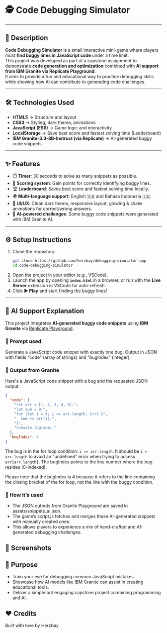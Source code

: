 # 🕵️ Code Debugging Simulator

---

## 📖 Description
**Code Debugging Simulator** is a small interactive mini-game where players must **find buggy lines in JavaScript code** under a time limit.  
This project was developed as part of a capstone assignment to demonstrate **code generation and optimization** combined with **AI support from IBM Granite via Replicate Playground**.  
It aims to provide a fun and educational way to practice debugging skills while showing how AI can contribute to generating code challenges.

---

## 🛠️ Technologies Used
- **HTML5** → Structure and layout  
- **CSS3** → Styling, dark theme, animations  
- **JavaScript (ES6)** → Game logic and interactivity  
- **LocalStorage** → Save best score and fastest solving time (Leaderboard)  
- **IBM Granite-3.3-8B-Instruct (via Replicate)** → AI-generated buggy code snippets  

---

## ✨ Features
- ⏱️ **Timer**: 30 seconds to solve as many snippets as possible.  
- 💯 **Scoring system**: Gain points for correctly identifying buggy lines.  
- 🏆 **Leaderboard**: Saves best score and fastest solving time locally.  
- 🌍 **Multi-language support**: English 🇬🇧 and Bahasa Indonesia 🇮🇩.  
- 🎨 **UI/UX**: Clean dark theme, responsive layout, glowing & shake animations for correct/wrong answers.  
- 🤖 **AI-powered challenges**: Some buggy code snippets were generated with IBM Granite AI.  

---

## ⚙️ Setup Instructions
1. Clone the repository:
   ```bash
   git clone https://github.com/herzbay/debugging-simulator-app
   cd code-debugging-simulator
2. Open the project in your editor (e.g., VSCode).  
3. Launch the app by opening **`index.html`** in a browser, or run with the **Live Server** extension in VSCode for auto-refresh.  
4. Click **▶️ Play** and start finding the buggy lines!  

---

## 🤖 AI Support Explanation
This project integrates **AI-generated buggy code snippets** using **IBM Granite** via [Replicate Playground](https://replicate.com).

### 🔹 Prompt used
Generate a JavaScript code snippet with exactly one bug. 
Output in JSON with fields "code" (array of strings) and "bugIndex" (integer).

### 🔹 Output from Granite
Here's a JavaScript code snippet with a bug and the requested JSON output:

```json
{
  "code": [
    "let arr = [1, 2, 3, 4, 5];",
    "let sum = 0;",
    "for (let i = 0; i <= arr.length; i++) {",
    "  sum += arr[i];",
    "}",
    "console.log(sum);"
  ],
  "bugIndex": 4
}
```

The bug is in the for loop condition: `i <= arr.length`. It should be `i < arr.length` to avoid an "undefined" error when trying to access `arr[arr.length]`. The bugIndex points to the line number where the bug resides (0-indexed).

Please note that the bugIndex is 4 because it refers to the line containing the closing bracket of the for loop, not the line with the buggy condition.

### 🔹 How it’s used
- The JSON outputs from Granite Playground are saved in assets/snippets_ai.json.
- The game’s script.js fetches and merges these AI-generated snippets with manually created ones.
- This allows players to experience a mix of hand-crafted and AI-generated debugging challenges.

## 📸 Screenshots

## 🎯 Purpose
- Train your eye for debugging common JavaScript mistakes.
- Showcase how AI models like IBM Granite can assist in creating educational tools.
- Deliver a simple but engaging capstone project combining programming and AI.

## ❤️ Credits
Built with love by Herzbay